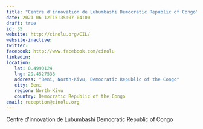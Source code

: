 ```yaml
---
title: "Centre d'innovation de Lubumbashi Democratic Republic of Congo"
date: 2021-06-12T15:35:07-04:00
draft: true
id: 35
website: http://cinolu.org/CIL/
website-inactive: 
twitter: 
facebook: http://www.facebook.com/cinolu
linkedin: 
location: 
   lat: 0.4990124
   lng: 29.4527538
   address: "Beni, North-Kivu, Democratic Republic of the Congo"
   city: Beni
   region: North-Kivu
   country: Democratic Republic of the Congo
email: reception@cinolu.org
---
```

Centre d'innovation de Lubumbashi Democratic Republic of Congo
